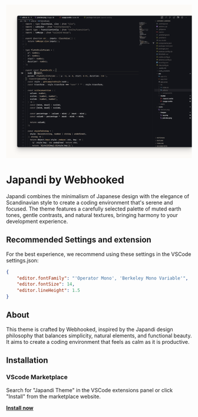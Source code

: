 ![Preview](./screenshot.png)


# Japandi by Webhooked

Japandi combines the minimalism of Japanese design with the elegance of Scandinavian style to create a coding environment that's serene and focused. The theme features a carefully selected palette of muted earth tones, gentle contrasts, and natural textures, bringing harmony to your development experience.

## Recommended Settings and extension

For the best experience, we recommend using these settings in the VSCode settings.json:

```json
{
    "editor.fontFamily": "'Operator Mono', 'Berkeley Mono Variable'",
    "editor.fontSize": 14,
    "editor.lineHeight": 1.5
}
```

## About

This theme is crafted by Webhooked, inspired by the Japandi design philosophy that balances simplicity, natural elements, and functional beauty. It aims to create a coding environment that feels as calm as it is productive.

## Installation

### VScode Marketplace

Search for "Japandi Theme" in the VSCode extensions panel or click "Install" from the marketplace website.

<a href="https://marketplace.visualstudio.com/items?itemName=japandi.theme-japandi"><strong>Install now</strong></a>